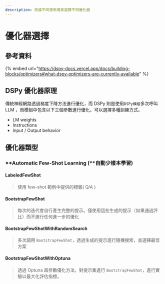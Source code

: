 ```yaml
---
description: 依據不同使用場景選擇不同優化器
---
```


# 優化器選擇

## 參考資料

{% embed url="https://dspy-docs.vercel.app/docs/building-blocks/optimizers#what-dspy-optimizers-are-currently-available" %}

## DSPy 優化器原理

傳統神經網路透過梯度下降方法進行優化，而 DSPy 則是使用`DSPy模組`多次呼叫 LLM ，而模組中包含以下三個參數進行優化，可以選擇多種訓練方式。

* LM weights
* Instructions
* Input / Output behavior

## 優化器類型

### **Automatic Few-Shot Learning (**自動少樣本學習)

#### LabeledFewShot&#x20;

> 使用 few-shot 範例中提供的標籤( Q/A )

#### BootstrapFewShot&#x20;

> 每次的迭代會自行產生完整的提示。僅使用這些生成的提示（如果通過評比）而不進行任何進一步的優化

#### **BootstrapFewShotWithRandomSearch**

> 多次調用 `BootstrapFewShot`，透過生成的提示進行隨機搜索，並選擇最佳方案

#### BootstrapFewShotWithOptuna

> 透過 Optuna 超參數優化方法，對提示集進行 `BootstrapFewShot`，進行實驗以最大化評估指標。
